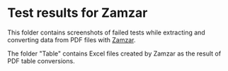 Test results for Zamzar
=======================

This folder contains screenshots of failed tests while extracting and converting data from PDF files with [Zamzar](http://www.zamzar.com/).

The folder "Table" contains Excel files created by Zamzar as the result of PDF table conversions.